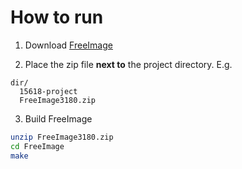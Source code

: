 # How to run

1. Download [FreeImage](http://downloads.sourceforge.net/freeimage/FreeImage3180.zip)

2. Place the zip file **next to** the project directory. E.g.
  ```
  dir/
    15618-project
    FreeImage3180.zip
  ```

3. Build FreeImage
  ```sh
  unzip FreeImage3180.zip
  cd FreeImage
  make
  ```